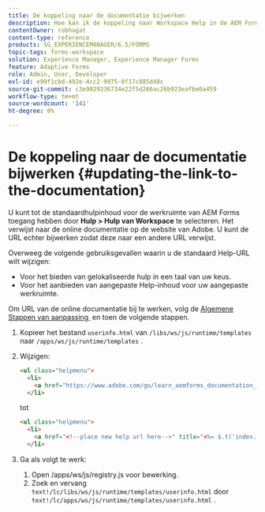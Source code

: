 ```yaml
---
title: De koppeling naar de documentatie bijwerken
description: Hoe kan ik de koppeling naar Workspace Help in de AEM Forms-werkruimte bijwerken en naar de koppeling naar uw aangepaste documentatie verwijzen?
contentOwner: robhagat
content-type: reference
products: SG_EXPERIENCEMANAGER/6.5/FORMS
topic-tags: forms-workspace
solution: Experience Manager, Experience Manager Forms
feature: Adaptive Forms
role: Admin, User, Developer
exl-id: e99f1cbd-492e-4cc2-9975-8f17c885dd8c
source-git-commit: c3e9029236734e22f5d266ac26b923eafbe0a459
workflow-type: tm+mt
source-wordcount: '141'
ht-degree: 0%

---
```


# De koppeling naar de documentatie bijwerken {#updating-the-link-to-the-documentation}

U kunt tot de standaardhulpinhoud voor de werkruimte van AEM Forms toegang hebben door **Hulp > Hulp van Workspace** te selecteren. Het verwijst naar de online documentatie op de website van Adobe. U kunt de URL echter bijwerken zodat deze naar een andere URL verwijst.

Overweeg de volgende gebruiksgevallen waarin u de standaard Help-URL wilt wijzigen:

* Voor het bieden van gelokaliseerde hulp in een taal van uw keus.
* Voor het aanbieden van aangepaste Help-inhoud voor uw aangepaste werkruimte.

Om URL van de online documentatie bij te werken, volg de [&#x200B; Algemene Stappen van aanpassing &#x200B;](/help/forms/using/generic-steps-html-workspace-customization.md) en toen de volgende stappen.

1. Kopieer het bestand `userinfo.html` van `/libs/ws/js/runtime/templates` naar `/apps/ws/js/runtime/templates` .
1. Wijzigen:

   ```html
   <ul class="helpmenu">
     <li>
       <a href="https://www.adobe.com/go/learn_aemforms_documentation_63" title="<%= $.t('index.header.dropdown.WorkspaceHelp')%>" target="_blank"><%= $.t('index.header.dropdown.WorkspaceHelp')%></a>
     </li>
   ```

   tot

   ```html
   <ul class="helpmenu">
     <li>
       <a href="<!--place new help url here-->" title="<%= $.t('index.header.dropdown.WorkspaceHelp')%>" target="_blank"><%= $.t('index.header.dropdown.WorkspaceHelp')%></a>
     </li>
   ```

1. Ga als volgt te werk:

   1. Open /apps/ws/js/registry.js voor bewerking.
   1. Zoek en vervang `text!/lc/libs/ws/js/runtime/templates/userinfo.html` door `text!/lc/apps/ws/js/runtime/templates/userinfo.html` .
